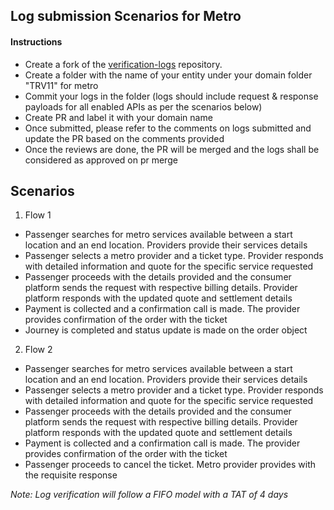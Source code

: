 ## Log submission Scenarios for Metro

#### Instructions
- Create a fork of the [verification-logs](https://github.com/ONDC-Official/verification-logs) repository. 
- Create a folder with the name of your entity under your domain folder "TRV11" for metro
- Commit your logs in the folder (logs should include request & response payloads for all enabled APIs as per the scenarios below)
- Create PR and label it with your domain name
- Once submitted, please refer to the comments on logs submitted and update the PR based on the comments provided
- Once the reviews are done, the PR will be merged and the logs shall be considered as approved on pr merge


## Scenarios
1. Flow 1
  - Passenger searches for metro services available between a start location and an end location. Providers provide their services details
  - Passenger selects a metro provider and a ticket type. Provider responds with detailed information and quote for the specific service requested
  - Passenger proceeds with the details provided and the consumer platform sends the request with respective billing details. Provider platform responds with the updated quote and settlement details
  - Payment is collected and a confirmation call is made. The provider provides confirmation of the order with the ticket
  - Journey is completed and status update is made on the order object

2. Flow 2
  - Passenger searches for metro services available between a start location and an end location. Providers provide their services details
  - Passenger selects a metro provider and a ticket type. Provider responds with detailed information and quote for the specific service requested
  - Passenger proceeds with the details provided and the consumer platform sends the request with respective billing details. Provider platform responds with the updated quote and settlement details
  - Payment is collected and a confirmation call is made. The provider provides confirmation of the order with the ticket
  - Passenger proceeds to cancel the ticket. Metro provider provides with the requisite response 

<!-- ### Scenarios -->
*Note: Log verification will follow a FIFO model with a TAT of 4 days*
